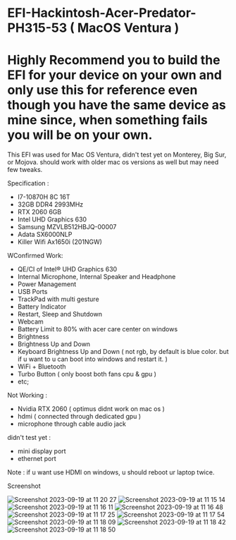 # EFI-Hackintosh-Acer-Predator-PH315-53 ( MacOS Ventura )
<h1> Highly Recommend you to build the EFI for your device on your own 
and only use this for reference even though you have the same device as mine since, when something fails you will be on your own.</h1>

This EFI was used for Mac OS Ventura, didn't test yet on Monterey, Big Sur, or Mojova. should work with older mac os versions as well but may need few tweaks.

Specification : 

- I7-10870H 8C 16T
- 32GB DDR4 2993MHz
- RTX 2060 6GB
- Intel UHD Graphics 630
- Samsung MZVLB512HBJQ-00007
- Adata SX6000NLP
- Killer Wifi Ax1650i (201NGW)

WConfirmed Work:
* QE/CI of Intel® UHD Graphics 630
* Internal Microphone, Internal Speaker and Headphone
* Power Management
* USB Ports
* TrackPad with multi gesture
* Battery Indicator
* Restart, Sleep and Shutdown
* Webcam
* Battery Limit to 80% with acer care center on windows
* Brightness
* Brightness Up and Down
* Keyboard Brightness Up and Down ( not rgb, by default is blue color. but if u want to u can boot into windows and restart it. )
* WiFi + Bluetooth
* Turbo Button ( only boost both fans cpu & gpu )
* etc;
  
Not Working :
- Nvidia RTX 2060 ( optimus didnt work on mac os )
- hdmi ( connected through dedicated gpu )
- microphone through cable audio jack

didn't test yet :
- mini display port
- ethernet port

  
Note : 
if u want use HDMI on windows, u should reboot ur laptop twice.  

Screenshot

![Screenshot 2023-09-19 at 11 20 27](https://github.com/23illy/Hackintosh-Acer-Predator-PH315-53/assets/71692311/66102c62-b375-491c-a348-fdf180f6f304)
![Screenshot 2023-09-19 at 11 15 14](https://github.com/23illy/Hackintosh-Acer-Predator-PH315-53/assets/71692311/bf1e0f48-6f6b-419f-8db9-24e34c005d27)
![Screenshot 2023-09-19 at 11 16 11](https://github.com/23illy/Hackintosh-Acer-Predator-PH315-53/assets/71692311/1d754cd5-f03a-4e69-b57a-c4e3f38b436e)
![Screenshot 2023-09-19 at 11 16 48](https://github.com/23illy/Hackintosh-Acer-Predator-PH315-53/assets/71692311/cc1e8f08-70ff-47eb-b3e3-e9e4a3ade2ca)
![Screenshot 2023-09-19 at 11 17 25](https://github.com/23illy/Hackintosh-Acer-Predator-PH315-53/assets/71692311/3acaac1e-34bb-4b3f-951e-b31ba6b62c11)
![Screenshot 2023-09-19 at 11 17 54](https://github.com/23illy/Hackintosh-Acer-Predator-PH315-53/assets/71692311/a098b1c1-ebd4-4ab3-874e-7b4bf8075946)
![Screenshot 2023-09-19 at 11 18 09](https://github.com/23illy/Hackintosh-Acer-Predator-PH315-53/assets/71692311/1a0e437a-8a1c-43e6-80cb-226dbaad3564)
![Screenshot 2023-09-19 at 11 18 42](https://github.com/23illy/Hackintosh-Acer-Predator-PH315-53/assets/71692311/2f5043e6-1742-4ae8-84a0-05d7b88d2045)
![Screenshot 2023-09-19 at 11 18 50](https://github.com/23illy/Hackintosh-Acer-Predator-PH315-53/assets/71692311/77b281db-f43a-4b54-8522-01c3db6b8a8e)
